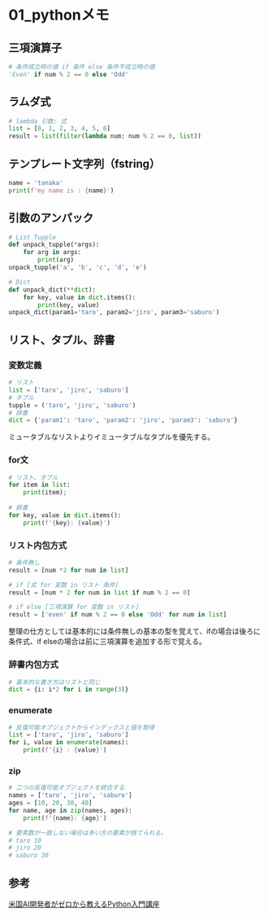 # 01_pythonメモ
## 三項演算子
```python
# 条件成立時の値 if 条件 else 条件不成立時の値
'Even' if num % 2 == 0 else 'Odd'
```

## ラムダ式
```python
# lambda 引数: 式
list = [0, 1, 2, 3, 4, 5, 6]
result = list(filter(lambda num: num % 2 == 0, list))
```

## テンプレート文字列（fstring）
``` python
name = 'tanaka'
print(f'my name is : {name}')
```

## 引数のアンパック
``` python
# List Tupple
def unpack_tupple(*args):
    for arg in args:
        print(arg)
unpack_tupple('a', 'b', 'c', 'd', 'e')

# Dict
def unpack_dict(**dict):
    for key, value in dict.items():
        print(key, value)
unpack_dict(param1='taro', param2='jiro', param3='saburo')
```

## リスト、タプル、辞書
### 変数定義
```python
# リスト
list = ['taro', 'jiro', 'saburo']
# タプル
tupple = ('taro', 'jiro', 'saburo')
# 辞書
dict = {'param1': 'taro', 'param2': 'jiro', 'param3': 'saburo'}
```
ミュータブルなリストよりイミュータブルなタプルを優先する。

### for文
```python
# リスト、タプル
for item in list:
    print(item);
    
# 辞書
for key, value in dict.items():
    print(f'{key}: {value}')
```

### リスト内包方式
```python
# 条件無し
result = [num *2 for num in list]

# if [式 for 変数 in リスト 条件]
result = [num * 2 for num in list if num % 2 == 0]

# if else [三項演算 for 変数 in リスト]
result = ['even' if num % 2 == 0 else 'Odd' for num in list]
```
整理の仕方としては基本的には条件無しの基本の型を覚えて、ifの場合は後ろに条件式、if elseの場合は前に三項演算を追加する形で覚える。

### 辞書内包方式
```python
# 基本的な書き方はリストと同じ
dict = {i: i*2 for i in range(3)}
```

### enumerate
```python
# 反復可能オブジェクトからインデックスと値を取得
list = ['taro', 'jiro', 'saburo']
for i, value in enumerate(names):
    print(f'{i} : {value}')
```

### zip
```python
# 二つの反復可能オブジェクトを統合する
names = ['taro', 'jiro', 'saburo']
ages = [10, 20, 30, 40]
for name, age in zip(names, ages):
    print(f'{name}: {age}')

# 要素数が一致しない場合は多い方の要素が捨てられる。
# taro 10
# jiro 20
# saburo 30
```

## 参考
[米国AI開発者がゼロから教えるPython入門講座](https://www.udemy.com/course/python-ai/)
